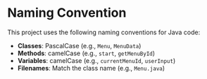 # Naming Convention

This project uses the following naming conventions for Java code:

- **Classes**: PascalCase (e.g., `Menu`, `MenuData`)
- **Methods**: camelCase (e.g., `start`, `getMenuById`)
- **Variables**: camelCase (e.g., `currentMenuId`, `userInput`)
- **Filenames**: Match the class name (e.g., `Menu.java`)
